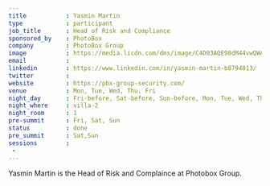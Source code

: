 ```yaml
---
title           : Yasmin Martin
type            : participant
job_title       : Head of Risk and Compliance
sponsored_by    : PhotoBox
company         : PhotoBox Group
image           : https://media.licdn.com/dms/image/C4D03AQE98dM44vwQWA/profile-displayphoto-shrink_800_800/0?e=1554940800&v=beta&t=qsFToAzoKdfwqUGcvC5i3ciY-1V3-wIq5J4TZPgy0SA
email           : 
linkedin        : https://www.linkedin.com/in/yasmin-martin-b8794013/
twitter         : 
website         : https://pbx-group-security.com/
venue           : Mon, Tue, Wed, Thu, Fri
night_day       : Fri-before, Sat-before, Sun-before, Mon, Tue, Wed, Thu
night_where     : villa-2
night_room      : 1
pre-summit      : Fri, Sat, Sun
status          : done
pre_summit      : Sat,Sun
sessions        :
 - 
---
```



Yasmin Martin is the Head of Risk and Complaince at Photobox Group.
